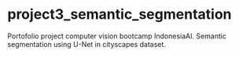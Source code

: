 # project3_semantic_segmentation
Portofolio project computer vision bootcamp IndonesiaAI. Semantic segmentation using U-Net in cityscapes dataset. 
